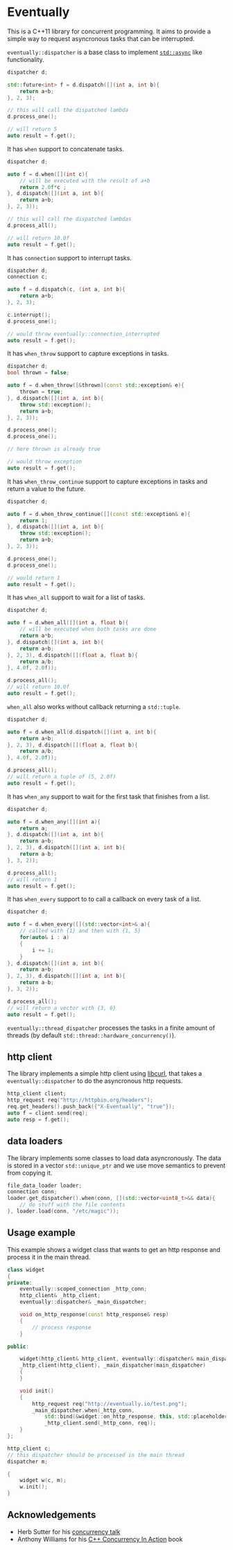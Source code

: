 Eventually
==========

This is a C++11 library for concurrent programming.
It aims to provide a simple way to request asyncronous tasks
that can be interrupted.

`eventually::dispatcher` is a base class to implement [`std::async`](http://es.cppreference.com/w/cpp/thread/async) like functionality.

```c++
dispatcher d;

std::future<int> f = d.dispatch([](int a, int b){
    return a+b;
}, 2, 3);

// this will call the dispatched lambda
d.process_one();

// will return 5
auto result = f.get();
```

It has `when` support to concatenate tasks.

```c++
dispatcher d;

auto f = d.when([](int c){
    // will be executed with the result of a+b
    return 2.0f*c ;
}, d.dispatch([](int a, int b){
    return a+b;
}, 2, 3));

// this will call the dispatched lambdas
d.process_all();

// will return 10.0f
auto result = f.get();
```

It has `connection` support to interrupt tasks.

```c++
dispatcher d;
connection c;

auto f = d.dispatch(c, (int a, int b){
    return a+b;
}, 2, 3);

c.interrupt();
d.process_one();

// would throw eventually::connection_interrupted
auto result = f.get();
```

It has `when_throw` support to capture exceptions in tasks.

```c++
dispatcher d;
bool thrown = false;

auto f = d.when_throw([&thrown](const std::exception& e){
    thrown = true;
}, d.dispatch([](int a, int b){
    throw std::exception();
    return a+b;
}, 2, 3));

d.process_one();
d.process_one();

// here thrown is already true

// would throw exception
auto result = f.get();
```


It has `when_throw_continue` support to capture exceptions in tasks
and return a value to the future.

```c++
dispatcher d;

auto f = d.when_throw_continue([](const std::exception& e){
    return 1;
}, d.dispatch([](int a, int b){
    throw std::exception();
    return a+b;
}, 2, 3));

d.process_one();
d.process_one();

// would return 1
auto result = f.get();
```

It has `when_all` support to wait for a list of tasks.

```c++
dispatcher d;

auto f = d.when_all([](int a, float b){
    // will be executed when both tasks are done
    return a*b;
}, d.dispatch([](int a, int b){
    return a+b;
}, 2, 3), d.dispatch([](float a, float b){
    return a/b;
}, 4.0f, 2.0f));

d.process_all();
// will return 10.0f
auto result = f.get();
```

`when_all` also works without callback returning a `std::tuple`.

```c++
dispatcher d;

auto f = d.when_all(d.dispatch([](int a, int b){
    return a+b;
}, 2, 3), d.dispatch([](float a, float b){
    return a/b;
}, 4.0f, 2.0f));

d.process_all();
// will return a tuple of (5, 2.0f)
auto result = f.get();
```

It has `when_any` support to wait for the first task that finishes from a list.

```c++
dispatcher d;

auto f = d.when_any([](int a){
    return a;
}, d.dispatch([](int a, int b){
    return a+b;
}, 2, 3), d.dispatch([](int a, int b){
    return a-b;
}, 3, 2));

d.process_all();
// will return 1
auto result = f.get();
```

It has `when_every` support to to call a callback on every task of a list.

```c++
dispatcher d;

auto f = d.when_every([](std::vector<int>& a){
    // called with {1} and then with {1, 5}
    for(auto& i : a)
    {
        i += 1;
    }
}, d.dispatch([](int a, int b){
    return a+b;
}, 2, 3), d.dispatch([](int a, int b){
    return a-b;
}, 3, 2));

d.process_all();
// will return a vector with {3, 6}
auto result = f.get();
```

`eventually::thread_dispatcher` processes the tasks in a finite amount of threads
(by default `std::thread::hardware_concurrency()`).

## http client

The library implements a simple http client using [libcurl](http://curl.haxx.se/libcurl/),
that takes a `eventually::dispatcher` to do the asyncronous http requests.

```c++
http_client client;
http_request req("http://httpbin.org/headers");
req.get_headers().push_back({"X-Eventually", "true"});
auto f = client.send(req);
auto resp = f.get();
```

## data loaders

The library implements some classes to load data asyncronously. The data
is stored in a vector `std::unique_ptr` and we use move semantics to
prevent from copying it.

```c++
file_data_loader loader;
connection conn;
loader.get_dispatcher().when(conn, [](std::vector<uint8_t>&& data){
    // do stuff with the file contents
}, loader.load(conn, "/etc/magic"));
```

## Usage example

This example shows a widget class that wants to get an http response
and process it in the main thread.

```c++
class widget
{
private:
    eventually::scoped_connection _http_conn;
    http_client& _http_client;
    eventually::dispatcher& _main_dispatcher;

    void on_http_response(const http_response& resp)
    {
        // process response
    }

public:

    widget(http_client& http_client, eventually::dispatcher& main_dispatcher):
    _http_client(http_client), _main_dispatcher(main_dispatcher)
    {
    }

    void init()
    {
        http_request req("http://eventually.io/test.png");
        _main_dispatcher.when(_http_conn,
            std::bind(&widget::on_http_response, this, std::placeholders::_1),
            _http_client.send(_http_conn, req));
    }
};

http_client c;
// this dispatcher should be processed in the main thread
dispatcher m;

{
    widget w(c, m);
    w.init();
}

```

## Acknowledgements

* Herb Sutter for his [concurrency talk](http://channel9.msdn.com/Shows/Going+Deep/C-and-Beyond-2012-Herb-Sutter-Concurrency-and-Parallelism)
* Anthony Williams for his [C++ Concurrency In Action](http://www.cplusplusconcurrencyinaction.com/) book
